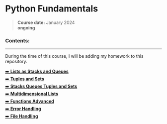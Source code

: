 # **Python Fundamentals**
> **Course date:** January 2024  
> **ongoing** 


### Contents:
--- 
During the time of this course, I will be adding my homework to this repository.  


[➡️ **Lists as Stacks and Queues**](https://github.com/pepk0/python_advanced/tree/main/lists_as_stacks_and_queues)  
[➡️ **Tuples and Sets**](https://github.com/pepk0/python_advanced/tree/main/tuples_and_sets)  
[➡️ **Stacks Queues Tuples and Sets**](https://github.com/pepk0/python_advanced/tree/main/stacks_queues_tuples_and_sets)  
[➡️ **Multidimensional Lists**](https://github.com/pepk0/python_advanced/tree/main/multidimensional_lists)  
[➡️ **Functions Advanced**](https://github.com/pepk0/python_advanced/tree/main/functions_advanced)  
[➡️ **Error Handling**](https://github.com/pepk0/PythonAdvanced/tree/main/error_handling)  
[➡️ **File Handling**](https://github.com/pepk0/PythonAdvanced/tree/main/file_handling)  

